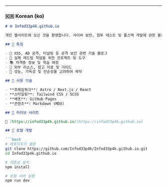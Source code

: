 
---

### 🇰🇷 Korean (ko)
```markdown
# 🌐 Infod33p4k.github.io

개인 웹사이트에 오신 것을 환영합니다. 사이버 보안, 침투 테스트 및 풀스택 개발에 관한 블로그, 프로젝트, 자격증 및 연구를 소개하는 디지털 포트폴리오입니다.

## 📌 특징

- 📝 XSS, AD 공격, 터널링 등 공격 보안 관련 기술 블로그
- 💼 실제 레드팀 작업을 위한 프로젝트 및 도구
- 📚 자격증 정보 및 학습 여정
- 🔗 외부 리소스, 참고 자료 및 가이드
- 🌙 성능, 가독성 및 단순성을 고려하여 제작

## 🚀 사용 기술

- **프레임워크**: Astro / Next.js / React
- **스타일링**: Tailwind CSS / SCSS
- **배포**: GitHub Pages
- **콘텐츠**: Markdown (MDX)

## 📄 라이브 사이트

🔗 [https://infod33p4k.github.io](https://infod33p4k.github.io)

## 📁 로컬 개발

```bash
# 레포지토리 클론
git clone https://github.com/Infod33p4k/Infod33p4k.github.io.git
cd Infod33p4k.github.io

# 의존성 설치
npm install

# 로컬 서버 실행
npm run dev
